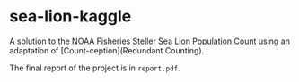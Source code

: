 # sea-lion-kaggle

A solution to the [NOAA Fisheries Steller Sea Lion Population Count](https://www.kaggle.com/c/noaa-fisheries-steller-sea-lion-population-count) using an adaptation of [Count-ception](Redundant Counting).

The final report of the project is in `report.pdf`.
